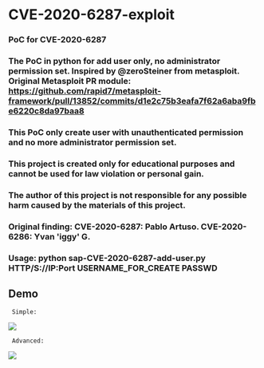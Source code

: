 # CVE-2020-6287-exploit
### PoC for CVE-2020-6287
### The PoC in python for add user only, no administrator permission set. Inspired by @zeroSteiner from metasploit. Original Metasploit PR module: https://github.com/rapid7/metasploit-framework/pull/13852/commits/d1e2c75b3eafa7f62a6aba9fbe6220c8da97baa8 

### This PoC only create user with unauthenticated permission and no more administrator permission set. 

### This project is created only for educational purposes and cannot be used for law violation or personal gain.
### The author of this project is not responsible for any possible harm caused by the materials of this project. 

### Original finding: CVE-2020-6287: Pablo Artuso. CVE-2020-6286: Yvan 'iggy' G.

### Usage: python sap-CVE-2020-6287-add-user.py HTTP/S://IP:Port USERNAME_FOR_CREATE PASSWD

## Demo

` Simple:`

<img src="https://pbs.twimg.com/media/EdZA41PUEAAcE8Q?format=png&name=large">

` Advanced:`

<img src="https://pbs.twimg.com/media/Eda76DnUEAIMJSD?format=png&name=large">
